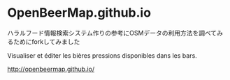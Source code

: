 OpenBeerMap.github.io
=====================

ハラルフード情報検索システム作りの参考にOSMデータの利用方法を調べてみるためにforkしてみました

Visualiser et éditer les bières pressions disponibles dans les bars.

http://openbeermap.github.io/
